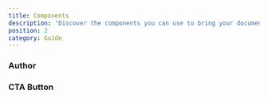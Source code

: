 ```yaml
---
title: Components
description: 'Discover the components you can use to bring your documentation to life with the grey-docs theme!'
position: 2
category: Guide
---
```


### Author

<author name="Arsala" desc="President at Grey Software" linkedin-url="https://linkedin.com/in/ArsalaBangash" twitter="arsalagrey" avatar-url="https://gitlab.com/uploads/-/system/user/avatar/2274539/avatar.png" gitlab-url="https://gitlab.com/ArsalaBangash" github-url="https://github.com/ArsalaBangash" ></author>

### CTA Button

<cta-button text="Explore" link="https://ecosystem.grey.software">
</cta-button>

<br></br>
